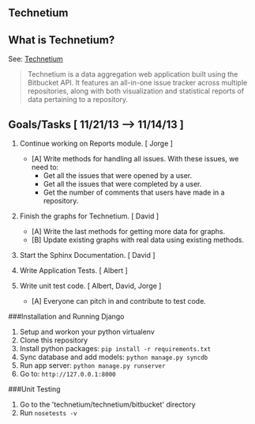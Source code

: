 Technetium
----------

## What is Technetium?


See: [Technetium](http://technetium.herokuapp.com/)

> Technetium is a data aggregation web application built using the Bitbucket API.
It features an all-in-one issue tracker across multiple repositories, along with
both visualization and statistical reports of data pertaining to a repository.

Goals/Tasks [ 11/21/13 --> 11/14/13 ]
-------------------------------------
1. Continue working on Reports module. [ Jorge ]
    - [A] Write methods for handling all issues. With these issues, we need to:
        - Get all the issues that were opened by a user.
        - Get all the issues that were completed by a user.
        - Get the number of comments that users have made in a repository.

2. Finish the graphs for Technetium. [ David ]
    - [A] Write the last methods for getting more data for graphs.
    - [B] Update existing graphs with real data using existing methods.

3. Start the Sphinx Documentation. [ David ]

4. Write Application Tests. [ Albert ]

5. Write unit test code. [ Albert, David, Jorge ]
    - [A] Everyone can pitch in and contribute to test code.

###Installation and Running Django
1. Setup and workon your python virtualenv
2. Clone this repository
3. Install python packages: `pip install -r requirements.txt`
4. Sync database and add models: `python manage.py syncdb`
5. Run app server: `python manage.py runserver`
6. Go to: `http://127.0.0.1:8000`


###Unit Testing
1. Go to the 'technetium/technetium/bitbucket' directory
2. Run `nosetests -v`
